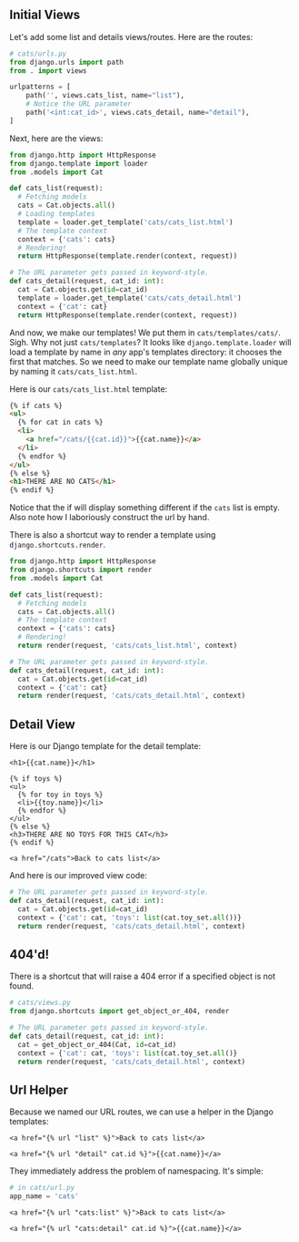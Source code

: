 ## Initial Views

Let's add some list and details views/routes. Here are the routes:

```python
# cats/urls.py
from django.urls import path
from . import views

urlpatterns = [
    path('', views.cats_list, name="list"),
    # Notice the URL parameter
    path('<int:cat_id>', views.cats_detail, name="detail"),
]
```

Next, here are the views:

```python
from django.http import HttpResponse
from django.template import loader
from .models import Cat

def cats_list(request):
  # Fetching models
  cats = Cat.objects.all()
  # Loading templates
  template = loader.get_template('cats/cats_list.html')
  # The template context
  context = {'cats': cats}
  # Rendering!
  return HttpResponse(template.render(context, request))

# The URL parameter gets passed in keyword-style.
def cats_detail(request, cat_id: int):
  cat = Cat.objects.get(id=cat_id)
  template = loader.get_template('cats/cats_detail.html')
  context = {'cat': cat}
  return HttpResponse(template.render(context, request))
```

And now, we make our templates! We put them in `cats/templates/cats/`.
Sigh. Why not just `cats/templates`? It looks like
`django.template.loader` will load a template by name in *any* app's
templates directory: it chooses the first that matches. So we need to
make our template name globally unique by naming it
`cats/cats_list.html`.

Here is our `cats/cats_list.html` template:

```html
{% if cats %}
<ul>
  {% for cat in cats %}
  <li>
    <a href="/cats/{{cat.id}}">{{cat.name}}</a>
  </li>
  {% endfor %}
</ul>
{% else %}
<h1>THERE ARE NO CATS</h1>
{% endif %}
```

Notice that the if will display something different if the `cats` list
is empty. Also note how I laboriously construct the url by hand.

There is also a shortcut way to render a template using
`django.shortcuts.render`.

```python
from django.http import HttpResponse
from django.shortcuts import render
from .models import Cat

def cats_list(request):
  # Fetching models
  cats = Cat.objects.all()
  # The template context
  context = {'cats': cats}
  # Rendering!
  return render(request, 'cats/cats_list.html', context)

# The URL parameter gets passed in keyword-style.
def cats_detail(request, cat_id: int):
  cat = Cat.objects.get(id=cat_id)
  context = {'cat': cat}
  return render(request, 'cats/cats_detail.html', context)
```

## Detail View

Here is our Django template for the detail template:

```
<h1>{{cat.name}}</h1>

{% if toys %}
<ul>
  {% for toy in toys %}
  <li>{{toy.name}}</li>
  {% endfor %}
</ul>
{% else %}
<h3>THERE ARE NO TOYS FOR THIS CAT</h3>
{% endif %}

<a href="/cats">Back to cats list</a>
```

And here is our improved view code:

```python
# The URL parameter gets passed in keyword-style.
def cats_detail(request, cat_id: int):
  cat = Cat.objects.get(id=cat_id)
  context = {'cat': cat, 'toys': list(cat.toy_set.all())}
  return render(request, 'cats/cats_detail.html', context)
```

## 404'd!

There is a shortcut that will raise a 404 error if a specified object is
not found.

```python
# cats/views.py
from django.shortcuts import get_object_or_404, render

# The URL parameter gets passed in keyword-style.
def cats_detail(request, cat_id: int):
  cat = get_object_or_404(Cat, id=cat_id)
  context = {'cat': cat, 'toys': list(cat.toy_set.all()}
  return render(request, 'cats/cats_detail.html', context)
```

## Url Helper

Because we named our URL routes, we can use a helper in the Django
templates:

```
<a href="{% url "list" %}">Back to cats list</a>

<a href="{% url "detail" cat.id %}">{{cat.name}}</a>
```

They immediately address the problem of namespacing. It's simple:

```python
# in cats/url.py
app_name = 'cats'
```

```
<a href="{% url "cats:list" %}">Back to cats list</a>

<a href="{% url "cats:detail" cat.id %}">{{cat.name}}</a>
```
